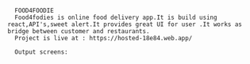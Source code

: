       FOOD4FOODIE
      Food4fodies is online food delivery app.It is build using react,API's,sweet alert.It provides great UI for user .It works as bridge between customer and restaurants.
      Project is live at : https://hosted-18e84.web.app/
      
      Output screens:
